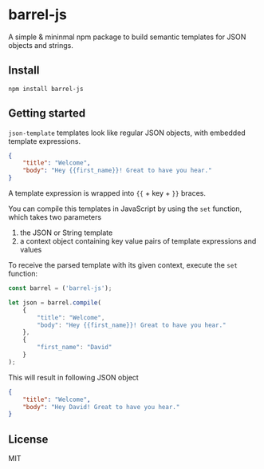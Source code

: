 # barrel-js

A simple & mininmal npm package to build semantic templates for JSON objects and strings.

## Install

`npm install barrel-js`

## Getting started

`json-template` templates look like regular JSON objects, with embedded template expressions.

```json
{
    "title": "Welcome",
    "body": "Hey {{first_name}}! Great to have you hear."
}
```

A template expression is wrapped into `{{` + key + `}}` braces.

You can compile this templates in JavaScript by using the `set` function, which takes two parameters
1. the JSON or String template
2. a context object containing key value pairs of template expressions and values

To receive the parsed template with its given context, execute the `set` function:

```javascript
const barrel = ('barrel-js');

let json = barrel.compile(
    {
        "title": "Welcome",
        "body": "Hey {{first_name}}! Great to have you hear."
    },
    {
        "first_name": "David"
    }
);
```

This will result in following JSON object

```json
{
    "title": "Welcome",
    "body": "Hey David! Great to have you hear."
}
```

## License

MIT
